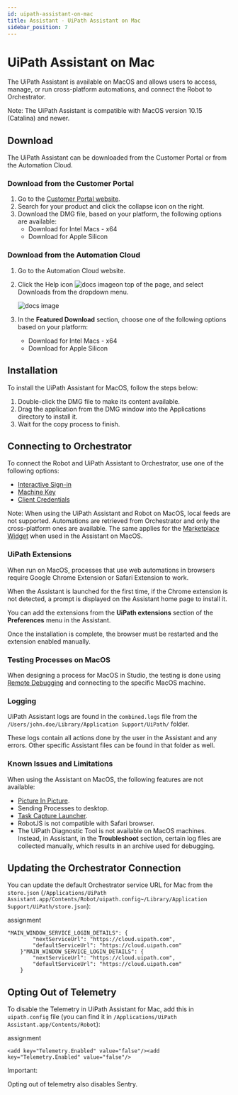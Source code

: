 ```yaml
---
id: uipath-assistant-on-mac
title: Assistant - UiPath Assistant on Mac
sidebar_position: 7
---
```

# UiPath Assistant on Mac

The UiPath Assistant is available on MacOS and allows users to access, manage, or run cross-platform automations, and connect the Robot to Orchestrator.

Note: The UiPath Assistant is compatible with MacOS version 10.15 (Catalina) and newer.

## Download

The UiPath Assistant can be downloaded from the Customer Portal or from the Automation Cloud.

### Download from the Customer Portal

1. Go to the [Customer Portal website](https://customerportal.uipath.com/product-downloads).
2. Search for your product and click the collapse icon on the right.
3. Download the DMG file, based on your platform, the following options are available:
   * Download for Intel Macs - x64
   * Download for Apple Silicon

### Download from the Automation Cloud

1. Go to the Automation Cloud website.
2. Click the Help icon ![docs image](https://docs.uipath.com/api/binary/assistant/2/511475/250695)on top of the page, and select Downloads from the dropdown menu.

   ![docs image](https://docs.uipath.com/api/binary/assistant/2/511475/395683)
3. In the **Featured Download** section, choose one of the following options based on your platform:

   * Download for Intel Macs - x64
   * Download for Apple Silicon

## Installation

To install the UiPath Assistant for MacOS, follow the steps below:

1. Double-click the DMG file to make its content available.
2. Drag the application from the DMG window into the Applications directory to install it.
3. Wait for the copy process to finish.

## Connecting to Orchestrator

To connect the Robot and UiPath Assistant to Orchestrator, use one of the following options:

* [Interactive Sign-in](/robot/standalone/latest/user-guide/setting-up-interactive-sign-in)
* [Machine Key](/orchestrator/standalone/latest/user-guide/connecting-robots-to-orchestrator)
* [Client Credentials](/orchestrator/standalone/latest/user-guide/robot-authentication-with-client-credentials)

Note: When using the UiPath Assistant and Robot on MacOS, local feeds are not supported. Automations are retrieved from Orchestrator
and only the cross-platform ones are available. The same applies for the [Marketplace Widget](/assistant/standalone/latest/user-guide/marketplace-widget) when used in the Assistant on MacOS.

### UiPath Extensions

When run on MacOS, processes that use web automations in browsers require Google Chrome Extension or Safari Extension to work.

When the Assistant is launched for the first time, if the Chrome extension is not detected, a prompt is displayed on the Assistant
home page to install it.

You can add the extensions from the **UiPath extensions** section of the **Preferences** menu in the Assistant.

Once the installation is complete, the browser must be restarted and the extension enabled manually.

### Testing Processes on MacOS

When designing a process for MacOS in Studio, the testing is done using [Remote Debugging](/studio/standalone/latest/user-guide/remote-debugging) and connecting to the specific MacOS machine.

### Logging

UiPath Assistant logs are found in the `combined.logs` file from the `/Users/john.doe/Library/Application Support/UiPath/`  folder.

These logs contain all actions done by the user in the Assistant and any errors. Other specific Assistant files can be found
in that folder as well.

### Known Issues and Limitations

When using the Assistant on MacOS, the following features are not available:

* [Picture In Picture](/assistant/standalone/latest/user-guide/picture-in-picture).
* Sending Processes to desktop.
* [Task Capture Launcher](/assistant/standalone/latest/user-guide/task-capture-launcher).
* RobotJS is not compatible with Safari browser.
* The UiPath Diagnostic Tool is not available on MacOS machines. Instead, in Assistant, in the **Troubleshoot** section, certain log files are collected manually, which results in an archive used for debugging.

## Updating the Orchestrator Connection

You can update the default Orchestrator service URL for Mac from the `store.json` (`/Applications/UiPath Assistant.app/Contents/Robot/uipath.config~/Library/Application Support/UiPath/store.json`):

assignment

```
"MAIN_WINDOW_SERVICE_LOGIN_DETAILS": {
        "nextServiceUrl": "https://cloud.uipath.com",
        "defaultServiceUrl": "https://cloud.uipath.com"
    }"MAIN_WINDOW_SERVICE_LOGIN_DETAILS": {
        "nextServiceUrl": "https://cloud.uipath.com",
        "defaultServiceUrl": "https://cloud.uipath.com"
    }
```

## Opting Out of Telemetry

To disable the Telemetry in UiPath Assistant for Mac, add this in `uipath.config` file (you can find it in `/Applications/UiPath Assistant.app/Contents/Robot`):

assignment

```
<add key="Telemetry.Enabled" value="false"/><add key="Telemetry.Enabled" value="false"/>
```

Important:

Opting out of telemetry also disables Sentry.